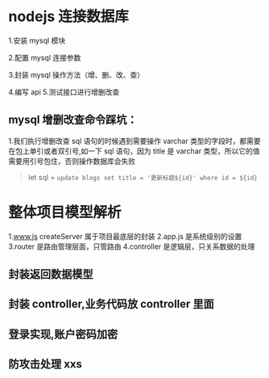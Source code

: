 # nodejs 连接数据库

1.安装 mysql 模块

2.配置 mysql 连接参数

3.封装 mysql 操作方法（增、删、改、查）

4.编写 api 5.测试接口进行增删改查

## mysql 增删改查命令踩坑：

1.我们执行增删改查 sql 语句的时候遇到需要操作 varchar 类型的字段时，都需要在包上单引或者双引号,如一下 sql 语句，因为 title 是 varchar 类型，所以它的值需要用引号包住，否则操作数据库会失败

> let sql = `update blogs set title = '更新标题${id}' where id = ${id}`

# 整体项目模型解析

1.www.js createServer 属于项目最底层的封装
2.app.js 是系统级别的设置
3.router 是路由管理层面，只管路由
4.controller 是逻辑层，只关系数据的处理

## 封装返回数据模型

## 封装 controller,业务代码放 controller 里面

## 登录实现,账户密码加密

## 防攻击处理 xxs
